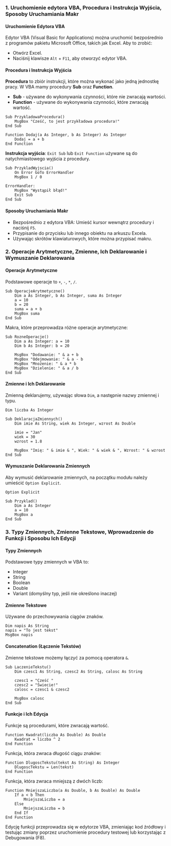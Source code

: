 ### 1. Uruchomienie edytora VBA, Procedura i Instrukcja Wyjścia, Sposoby Uruchamiania Makr

#### Uruchomienie Edytora VBA

Edytor VBA (Visual Basic for Applications) można uruchomić bezpośrednio z programów pakietu Microsoft Office, takich jak Excel. Aby to zrobić:

- Otwórz Excel.
- Naciśnij klawisze `Alt` + `F11`, aby otworzyć edytor VBA.

#### Procedura i Instrukcja Wyjścia

**Procedura** to zbiór instrukcji, które można wykonać jako jedną jednostkę pracy. W VBA mamy procedury **Sub** oraz **Function**.

- **Sub** - używane do wykonywania czynności, które nie zwracają wartości.
- **Function** - używane do wykonywania czynności, które zwracają wartość.

```vba
Sub PrzykladowaProcedura()
    MsgBox "Cześć, to jest przykładowa procedura!"
End Sub
```

```vba
Function Dodaj(a As Integer, b As Integer) As Integer
    Dodaj = a + b
End Function
```

**Instrukcja wyjścia**: `Exit Sub` lub `Exit Function` używane są do natychmiastowego wyjścia z procedury.

```vba
Sub PrzykladWyjscia()
    On Error GoTo ErrorHandler
    MsgBox 1 / 0
    
ErrorHandler:
    MsgBox "Wystąpił błąd!"
    Exit Sub
End Sub
```

#### Sposoby Uruchamiania Makr

- Bezpośrednio z edytora VBA: Umieść kursor wewnątrz procedury i naciśnij `F5`.
- Przypisanie do przycisku lub innego obiektu na arkuszu Excela.
- Używając skrótów klawiaturowych, które można przypisać makru.

### 2. Operacje Arytmetyczne, Zmienne, Ich Deklarowanie i Wymuszanie Deklarowania

#### Operacje Arytmetyczne

Podstawowe operacje to `+`, `-`, `*`, `/`.

```vba
Sub OperacjeArytmetyczne()
    Dim a As Integer, b As Integer, suma As Integer
    a = 10
    b = 20
    suma = a + b
    MsgBox suma
End Sub
```

Makra, które przeprowadza różne operacje arytmetyczne:

```vba
Sub RozneOperacje()
    Dim a As Integer: a = 10
    Dim b As Integer: b = 20
    
    MsgBox "Dodawanie: " & a + b
    MsgBox "Odejmowanie: " & a - b
    MsgBox "Mnożenie: " & a * b
    MsgBox "Dzielenie: " & a / b
End Sub
```

#### Zmienne i Ich Deklarowanie

Zmienną deklarujemy, używając słowa `Dim`, a następnie nazwy zmiennej i typu.

```vba
Dim liczba As Integer
```

```vba
Sub DeklaracjaZmiennych()
    Dim imie As String, wiek As Integer, wzrost As Double
    
    imie = "Jan"
    wiek = 30
    wzrost = 1.8
    
    MsgBox "Imię: " & imie & ", Wiek: " & wiek & ", Wzrost: " & wzrost
End Sub
```
#### Wymuszanie Deklarowania Zmiennych

Aby wymusić deklarowanie zmiennych, na początku modułu należy umieścić `Option Explicit`.

```vba
Option Explicit

Sub Przyklad()
    Dim a As Integer
    a = 10
    MsgBox a
End Sub
```

### 3. Typy Zmiennych, Zmienne Tekstowe, Wprowadzenie do Funkcji i Sposobu Ich Edycji

#### Typy Zmiennych

Podstawowe typy zmiennych w VBA to:

- Integer
- String
- Boolean
- Double
- Variant (domyślny typ, jeśli nie określono inaczej)

#### Zmienne Tekstowe

Używane do przechowywania ciągów znaków.

```vba
Dim napis As String
napis = "To jest tekst"
MsgBox napis
```

#### Concatenation (Łączenie Tekstów)

Zmienne tekstowe możemy łączyć za pomocą operatora `&`.

```vba
Sub LaczenieTekstu()
    Dim czesc1 As String, czesc2 As String, calosc As String
    
    czesc1 = "Cześć "
    czesc2 = "Świecie!"
    calosc = czesc1 & czesc2
    
    MsgBox calosc
End Sub
```
#### Funkcje i Ich Edycja

Funkcje są procedurami, które zwracają wartość.

```vba
Function Kwadrat(liczba As Double) As Double
    Kwadrat = liczba ^ 2
End Function
```

Funkcja, która zwraca długość ciągu znaków:

```vba
Function DlugoscTekstu(tekst As String) As Integer
    DlugoscTekstu = Len(tekst)
End Function
```

Funkcja, która zwraca mniejszą z dwóch liczb:

```vba
Function MniejszaLiczba(a As Double, b As Double) As Double
    If a < b Then
        MniejszaLiczba = a
    Else
        MniejszaLiczba = b
    End If
End Function
```

Edycję funkcji przeprowadza się w edytorze VBA, zmieniając kod źródłowy i testując zmiany poprzez uruchomienie procedury testowej lub korzystając z Debugowania (F8).